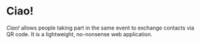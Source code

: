 # Ciao!

_Ciao!_ allows people taking part in the same event to exchange contacts via QR
code. It is a lightweight, no-nonsense web application.
